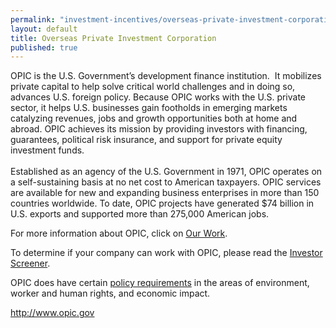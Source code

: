 ```yaml
---
permalink: "investment-incentives/overseas-private-investment-corporation.html"
layout: default
title: Overseas Private Investment Corporation
published: true
---
```


<P>OPIC is the U.S. Government’s development finance institution.&nbsp; It mobilizes private capital to help solve critical world challenges and in doing so, advances U.S. foreign policy. Because OPIC works with the U.S. private sector, it helps U.S. businesses gain footholds in emerging markets catalyzing revenues, jobs and growth opportunities both at home and abroad. OPIC achieves its mission by providing investors with financing, guarantees, political risk insurance, and support for private equity investment funds.<BR />&nbsp;<BR />Established as an agency of the U.S. Government in 1971, OPIC operates on a self-sustaining basis at no net cost to American taxpayers. OPIC services are available for new and expanding business enterprises in more than 150 countries worldwide. To date, OPIC projects have generated $74 billion in U.S. exports and supported more than 275,000 American jobs. </p>
<P>For more information about OPIC, click on <A href="http://www.opic.gov/doing-business/where-we-work">Our Work</a>.</p>
<P>To determine if your company can work with OPIC, please read the <A href="http://www.opic.gov/doing-business/investor-screener">Investor Screener</a>.</p>
<P>OPIC does have certain <A href="http://www.opic.gov/doing-business/investment">policy requirements</a> in the areas of environment, worker and human rights, and economic impact.</p>
<P><A href="http://grants.nih.gov/grants/funding/sbir.htm">http://www.opic.gov</a></p>